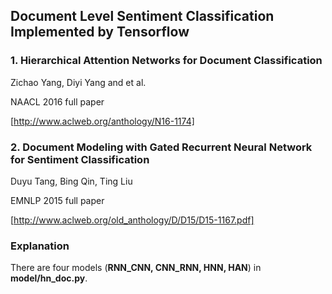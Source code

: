 ## Document Level Sentiment Classification Implemented by Tensorflow

### 1. Hierarchical Attention Networks for Document Classification
Zichao Yang, Diyi Yang and et al.

NAACL 2016 full paper

[http://www.aclweb.org/anthology/N16-1174]

### 2. Document Modeling with Gated Recurrent Neural Network for Sentiment Classification
Duyu Tang, Bing Qin, Ting Liu

EMNLP 2015 full paper

[http://www.aclweb.org/old_anthology/D/D15/D15-1167.pdf]


### Explanation

There are four models (**RNN_CNN, CNN_RNN, HNN, HAN**) in **model/hn_doc.py**.
